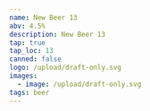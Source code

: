 ```yaml
---
name: New Beer 13
abv: 4.5%
description: New Beer 13
tap: true
tap_loc: 13
canned: false
logo: /upload/draft-only.svg
images:
  - image: /upload/draft-only.svg
tags: beer
---
```

